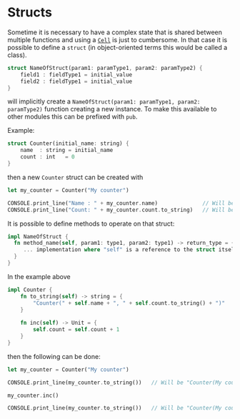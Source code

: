 # Structs

Sometime it is necessary to have a complex state that is shared between multiple functions and using a [`Cell`](special_types/cell.md) is just to cumbersome. In that case it is possible to define a `struct` (in object-oriented terms this would be called a class).

```rust
struct NameOfStruct(param1: paramType1, param2: paramType2) {
    field1 : fieldType1 = initial_value
    field2 : fieldType1 = initial_value
}
```
will implicitly create a `NameOfStruct(param1: paramType1, param2: paramType2)` function creating a new instance. To make this available to other modules this can be prefixed with `pub`.

Example: 
```rust
struct Counter(initial_name: string) {
    name  : string = initial_name
    count : int   = 0
}
```
then a new `Counter` struct can be created with
```rust
let my_counter = Counter("My counter")

CONSOLE.print_line("Name : " + my_counter.name)              // Will be "Name : My counter"
CONSOLE.print_line("Count: " + my_counter.count.to_string)   // Will be "Count: 0"
```

It is possible to define methods to operate on that struct:

```rust
impl NameOfStruct {
  fn method_name(self, param1: type1, param2: type1) -> return_type = {
     ... implementation where "self" is a reference to the struct itself
  }
}
```

In the example above
```rust
impl Counter {
    fn to_string(self) -> string = {
        "Counter(" + self.name + ", " + self.count.to_string() + ")"
    }
    
    fn inc(self) -> Unit = {
        self.count = self.count + 1
    }
}
```
then the following can be done:
```rust
let my_counter = Counter("My counter")

CONSOLE.print_line(my_counter.to_string())   // Will be "Counter(My counter, 0)"

my_counter.inc()

CONSOLE.print_line(my_counter.to_string())   // Will be "Counter(My counter, 1)"
```